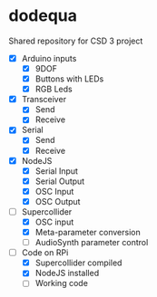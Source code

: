 # dodequa
Shared repository for CSD 3 project

- [x] Arduino inputs
  - [x] 9DOF
  - [x] Buttons with LEDs
  - [x] RGB Leds
- [x] Transceiver
  - [x] Send
  - [x] Receive
- [x] Serial
  - [x] Send
  - [x] Receive
- [x] NodeJS
  - [x] Serial Input
  - [x] Serial Output
  - [x] OSC Input
  - [x] OSC Output
- [ ] Supercollider
  - [x] OSC input
  - [x] Meta-parameter conversion
  - [ ] AudioSynth parameter control
- [ ] Code on RPi
  - [x] Supercollider compiled
  - [x] NodeJS installed
  - [ ] Working code
